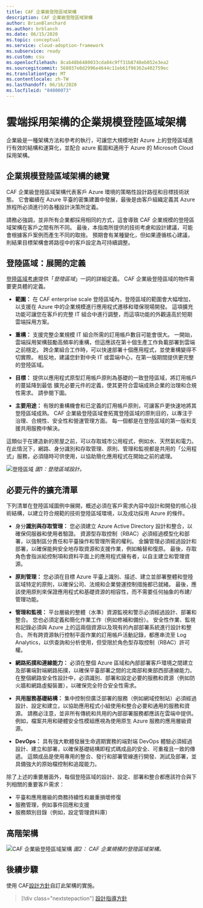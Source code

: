 ```yaml
---
title: CAF 企業級登陸區域架構
description: CAF 企業級登陸區域架構
author: BrianBlanchard
ms.author: brblanch
ms.date: 06/15/2020
ms.topic: conceptual
ms.service: cloud-adoption-framework
ms.subservice: ready
ms.custom: csu
ms.openlocfilehash: 8cab48b6480033cda04c9ff31b8748eb052e3ea2
ms.sourcegitcommit: 568037e0d2996e4644c11eb61f96362a402759ec
ms.translationtype: MT
ms.contentlocale: zh-TW
ms.lasthandoff: 06/16/2020
ms.locfileid: "84800073"
---
```

<!-- cSpell:ignore CAF -->

# <a name="cloud-adoption-framework-enterprise-scale-landing-zone-architecture"></a>雲端採用架構的企業規模登陸區域架構

企業級是一種架構方法和參考的執行，可讓您大規模地對 Azure 上的登陸區域進行有效的結構和運算化，並配合 azure 藍圖和適用于 Azure 的 Microsoft Cloud 採用架構。

## <a name="an-overview-of-enterprise-scale-landing-zone-architecture"></a>企業規模登陸區域架構的總覽

CAF 企業級登陸區域架構代表客戶 Azure 環境的策略性設計路徑和目標技術狀態。 它會繼續在 Azure 平臺的密集建置中發展，最後是由客戶組織定義其 Azure 旅程所必須進行的各種設計決策所定義。

請務必強調，並非所有企業都採用相同的方式，這會導致 CAF 企業規模的登陸區域架構在客戶之間有所不同。 最後，本指南所提供的技術考慮和設計建議，可能會根據客戶案例而產生不同的取捨。 預期會有某種變化，但如果遵循核心建議，則結果目標架構會將路徑中的客戶設定為可持續調整。

## <a name="landing-zone-expanded-definition"></a>登陸區域：展開的定義

[登陸區域考慮](../../ready/considerations/index.md)提供「_登陸區域_」一詞的詳細定義。 CAF 企業級登陸區域的物件需要更具體的定義。

- **範圍：** 在 CAF enterprise scale 登陸區域內，登陸區域的範圍會大幅增加，以支援在 Azure 中的企業規模進行應用程式遷移和環保現場開發。 這項擴充功能可讓您在客戶的完整 IT 組合中進行調整，而這項功能的外觀遠高於短期雲端採用方案。

- **重構：** 支援完整企業規模 IT 組合所需的訂用帳戶數目可能會很大。 一開始，雲端採用架構鼓勵高頻率的重構，但這應該在第十個生產工作負載部署到雲端之前穩定。 跨企業組合工作時，可以快速部署十個應用程式，並使重構變得不切實際。 相反地，建議您針對中央 IT 或雲端中心，在第一版期間提供更完整的登陸區域。

- **目標：** 提供以應用程式原型訂用帳戶原則為基礎的一致登陸區域，將訂用帳戶的蔓延降到最低 擴充必要元件的定義，使其更符合雲端成熟企業的治理和合規性需求。 請參閱下圖。

- **主要用途：** 有限的重構機會和已定義的訂用帳戶原則，可讓客戶更快速地將其登陸區域成熟。 CAF 企業級登陸區域會拓寬登陸區域的原則目的，以專注于治理、合規性、安全性和營運管理方面。 每一個都是在登陸區域的第一版和支援共用服務中解決。

這類似于在建造新的房屋之前，可以存取城市公用程式，例如水、天然氣和電力。 在此情況下，網路、身分識別和存取管理、原則、管理和監視都是共用的「公用程式」服務，必須隨時可供使用，以協助簡化應用程式在開始之前的處理。

![登陸區域 ](./media/lz-design.png)
 _圖1：登陸區域設計。_

## <a name="expanded-list-of-requisite-components"></a>必要元件的擴充清單

下列清單在登陸區域圖例中展開，概述必須在客戶需求內容中設計和開發的核心技術結構，以建立符合規範的技術登陸區域環境，以及成功採用 Azure 的條件。

- 身分**識別與存取管理：** 您必須建立 Azure Active Directory 設計和整合，以確保伺服器和使用者驗證。 資源型存取控制（RBAC）必須經過模型化和部署，以強制區分責任和平臺操作和管理所需的權利。 金鑰管理必須經過設計和部署，以確保能夠安全地存取資源和支援作業，例如輪替和復原。 最後，存取角色會指派給控制項和資料平面上的應用程式擁有者，以自主建立和管理資源。

- **原則管理：** 您必須在目標 Azure 平臺上識別、描述、建立並部署整體和登陸區域特定的原則，以確保公司、法規和企業營運控制措施都已就緒。 最後，應該使用原則來保證應用程式和基礎資源的相容性，而不需要任何抽象的布建/管理功能。

- **管理和監視：** 平台層級的整體（水準）資源監視和警示必須經過設計、部署和整合。 您也必須定義和簡化作業工作（例如修補和備份）。 安全性作業、監視和記錄必須與 Azure 上的這兩個資源以及現有的內部部署系統進行設計和整合。 所有跨資源執行控制平面作業的訂用帳戶活動記錄，都應串流至 Log Analytics，以供查詢和分析使用，但受限於角色型存取控制（RBAC）許可權。

- **網路拓撲和連線能力：** 必須在整個 Azure 區域和內部部署客戶環境之間建立及部署端對端網路拓撲，以確保平臺部署之間的北南部和東部西部連線能力。 在整個網路安全性設計中，必須識別、部署和設定必要的服務和資源（例如防火牆和網路虛擬裝置），以確保完全符合安全性需求。

- **共用服務基礎結構：** 集中控制但廣泛部署的服務（例如網域控制站）必須經過設計、設定和建立，以協助應用程式小組使用和整合必要和通用的服務和資源。 請務必注意，並非所有傳統和共用的內部部署服務都應該在雲端中提供。 例如，檔案共用和硬體安全性模組應視為使用原生 Azure 服務的應用層級資源。

- **DevOps：** 具有強大軟體發展生命週期實務的端對端 DevOps 體驗必須經過設計、建立和部署，以確保基礎結構即程式碼成品的安全、可重複且一致的傳遞。 這類成品是使用專用的整合、發行和部署管線進行開發、測試及部署，並具備強大的原始檔控制和追蹤能力。

除了上述的重要層面外，每個登陸區域的設計、設定、部署和整合都應該符合與下列相關的重要客戶需求：

- 平臺和應用層級的商務持續性和嚴重損壞修復
- 服務管理，例如事件回應和支援
- 服務類別目錄（例如，設定管理資料庫）

## <a name="high-level-architecture"></a>高階架構

![CAF 企業級登陸區域架構 ](./media/ns-arch.png)
 _圖2： CAF 企業規模的登陸區域架構。_

## <a name="next-steps"></a>後續步驟

使用 CAF[設計方針](./design-guidelines.md)自訂此架構的實施。

> [!div class="nextstepaction"]
> [設計指導方針](./design-guidelines.md)
